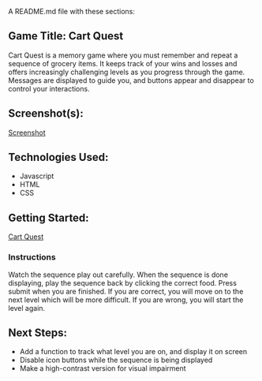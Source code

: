A README.md file with these sections:

## Game Title: Cart Quest

Cart Quest is a memory game where you must remember and repeat a sequence of grocery items. It keeps track of your wins and losses and offers increasingly challenging levels as you progress through the game. Messages are displayed to guide you, and buttons appear and disappear to control your interactions.

## Screenshot(s): 

[Screenshot](https://github.com/shelbyyy16/Project-1/blob/main/images/CartQuest%20Screenshot.png?raw=true)

## Technologies Used: 
- Javascript
- HTML
- CSS

## Getting Started: 
[Cart Quest](https://shelbyyy16.github.io/Cart-Quest-Browser-Game/)

### Instructions
Watch the sequence play out carefully.
When the sequence is done displaying, play the sequence back by clicking the correct food.
Press submit when you are finished.
If you are correct, you will move on to the next level which will be more difficult.
If you are wrong, you will start the level again.


## Next Steps: 
- Add a function to track what level you are on, and display it on screen
- Disable icon buttons while the sequence is being displayed
- Make a high-contrast version for visual impairment
